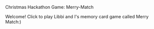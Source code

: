 Christmas Hackathon Game: Merry-Match
     
Welcome! Click to play Libbi and I's memory card game called Merry Match:)

